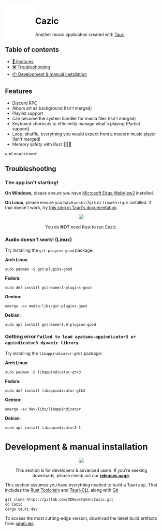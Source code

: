 <img width="100" height="120" align="left" style="float: left; margin: 20 10px 0 10;" src="assets/logo.png" alt="Logo">

# Cazic

Another music application created with [Tauri](https://tauri.app/).

## Table of contents

- [🧠 Features](#features)
- [🛠️ Troubleshooting](#troubleshooting)
- [📦 Development & manual installation](#development--manual-installation)

## Features

- Discord RPC
- Album art as background (Isn't merged)
- Playlist support
- Can become the system handler for media files (Isn't merged)
- Keyboard shortcuts to efficiently manage what's playing (Partial support)
- Loop, shuffle, everything you would expect from a modern music player (Isn't merged)
- Memory safety with Rust 🦀🦀🦀

and much more!

## Troubleshooting

### The app isn't starting!

**On Windows**, please ensure you have [Microsoft Edge WebView2](https://go.microsoft.com/fwlink/p/?LinkId=2124703) installed.

**On Linux**, please ensure you have `webkit2gtk` or `libwebkitgtk` installed. If that doesn't work, try [this step in Tauri's documentation](https://beta.tauri.app/guides/prerequisites/#linux).

<div align="center">
   <img width="32" src="https://gitlab.com/XDRwastaken/img/-/raw/main/.svg/pin.svg">
   <p>You do <b>NOT</b> need Rust to run Cazic.</p>
</div>

### Audio doesn't work! (Linux)

Try installing the `gst-plugins-good` package:

**Arch Linux**:

```shell
sudo pacman -S gst-plugins-good
```

**Fedora**:

```shell
sudo dnf install gstreamer1-plugins-good
```

**Gentoo**:

```shell
emerge -av media-libs/gst-plugins-good
```

**Debian**:

```shell
sudo apt install gstreamer1.0-plugins-good
```

### Getting error `Failed to load ayatana-appindicator3 or appindicator3 dynamic library`

Try installing the `libappindicator-gtk3` package:


**Arch Linux**:

```shell
sudo pacman -S libappindicator-gtk3
```

**Fedora**:

```shell
sudo dnf install libappindicator-gtk3
```

**Gentoo**:

```shell
emerge -av dev-libs/libappindicator
```

**Debian**:

```shell
sudo apt install libappindicator3-1
```

# Development & manual installation

<div align="center">
   <img width="32" src="https://gitlab.com/XDRwastaken/img/-/raw/main/.svg/pin.svg">
   <p>This section is for developers &amp; advanced users: If you're seeking downloads, please check out our <b><a href="https://gitlab.com/XDRwastaken/Cazic/-/releases">releases page</a></b>.</p>
</div>

This section assumes you have everything needed to build a Tauri app. That includes the [Rust Toolchain](https://rustup.rs) and [Tauri-CLI](https://beta.tauri.app/references/v2/cli/#tab-panel-454), along with [Git](https://git-scm.com)

```shell
git clone https://gitlab.com/XDRwastaken/Cazic.git
cd Cazic
cargo tauri dev
```

To access the most cutting-edge version, download the latest build artifacts from [pipelines](https://gitlab.com/XDRwastaken/Cazic/-/pipelines).